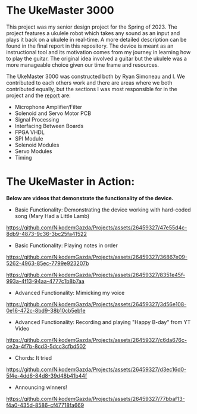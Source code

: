 # The UkeMaster 3000
This project was my senior design project for the Spring of 2023. The project features a ukulele robot which takes any sound as an input and plays it back on a ukulele in real-time. A more detailed description can be found in the final report in this repository. The device is meant as an instructional tool and its motivation comes from my journey in learning how to play the guitar. The original idea involved a guitar but the ukulele was a more manageable choice given our time frame and resources.

The UkeMaster 3000 was constructed both by Ryan Simoneau and I. We contributed to each others work and there are areas where we both contributed equally, but the sections I was most responsible for in the project and the [report](https://github.com/NikodemGazda/Projects/blob/main/The%20UkeMaster%203000/UkeMaster%203000%20-%20Final%20Report.pdf) are:
- Microphone Amplifier/Filter
- Solenoid and Servo Motor PCB
- Signal Processing
- Interfacing Between Boards
- FPGA VHDL
- SPI Module
- Solenoid Modules
- Servo Modules
- Timing 

# The UkeMaster in Action:
**Below are videos that demonstrate the functionality of the device.**
- Basic Functionality: Demonstrating the device working with hard-coded song (Mary Had a Little Lamb)

https://github.com/NikodemGazda/Projects/assets/26459327/47e55d4c-8db9-4873-9c36-3bc25fa41522

- Basic Functionality: Playing notes in order

https://github.com/NikodemGazda/Projects/assets/26459327/36867e09-5262-4963-85ec-7799e923207b

https://github.com/NikodemGazda/Projects/assets/26459327/8351e45f-993a-4f13-94aa-4777c1b8b7aa

- Advanced Functionality: Mimicking my voice

https://github.com/NikodemGazda/Projects/assets/26459327/3d56e108-0e16-472c-8bd9-38b10cb5eb1e

- Advanced Functionality: Recording and playing "Happy B-day" from YT Video

https://github.com/NikodemGazda/Projects/assets/26459327/c6da676c-ce2a-4f7b-8cd3-5dcc3cfbd502

- Chords: It tried

https://github.com/NikodemGazda/Projects/assets/26459327/d3ec16d0-5f4e-4dd6-84d8-39d48b41b44f

- Announcing winners!

https://github.com/NikodemGazda/Projects/assets/26459327/77bbaf13-f4a0-435d-8586-cf47718fa669
